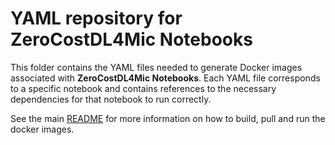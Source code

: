 # YAML repository for ZeroCostDL4Mic Notebooks

This folder contains the YAML files needed to generate Docker images associated with **ZeroCostDL4Mic Notebooks**. Each YAML file corresponds to a specific notebook and contains references to the necessary dependencies for that notebook to run correctly. 

See the main [README](../README.md) for more information on how to build, pull and run the docker images.



